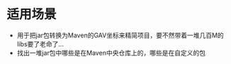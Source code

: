 # 适用场景

- 用于把jar包转换为Maven的GAV坐标来精简项目，要不然带着一堆几百M的libs要了老命了...
- 找出一堆jar包中哪些是在Maven中央仓库上的，哪些是在自定义的包 

